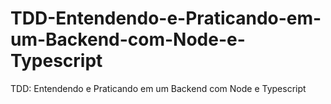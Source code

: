 # TDD-Entendendo-e-Praticando-em-um-Backend-com-Node-e-Typescript
TDD: Entendendo e Praticando em um Backend com Node e Typescript
